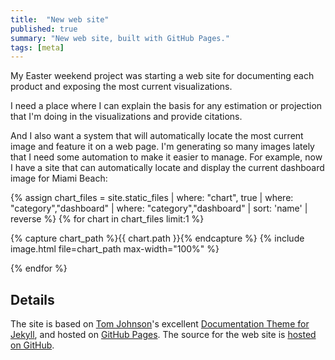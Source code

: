 ```yaml
---
title:  "New web site"
published: true
summary: "New web site, built with GitHub Pages."
tags: [meta]
---
```


My Easter weekend project was starting a web site for documenting each product and exposing the most current visualizations.

I need a place where I can explain the basis for any estimation or projection that I'm doing in the visualizations and provide citations.

And I also want a system that will automatically locate the most current image and feature it on a web page.  I'm generating so many images lately that I need some automation to make it easier to manage.  For example, now I have a site that can automatically locate and display the current dashboard image for Miami Beach:

{% assign chart_files = site.static_files | where: "chart", true | where: "category","dashboard" | where: "category","dashboard" | sort: 'name' | reverse %}
{% for chart in chart_files limit:1 %}
  <p>
  {% capture chart_path %}{{ chart.path }}{% endcapture %}
  {% include image.html file=chart_path max-width="100%" %}
  </p>
{% endfor %}

## Details

The site is based on [Tom Johnson](https://idratherbewriting.com)'s excellent [Documentation Theme for Jekyll](https://idratherbewriting.com/documentation-theme-jekyll/), and hosted on [GitHub Pages](https://pages.github.com).  The source for the web site is [hosted on GitHub](https://github.com/endymion/BeachCov2/tree/master/web).
